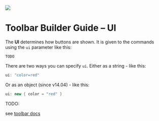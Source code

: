 ﻿---
uid: ToSic.Sxc.Services.ToolbarBuilder.Ui
---

<img src="~/assets/features/toolbar.svg" class="feature">

# Toolbar Builder Guide – UI

The **UI** determines how buttons are shown. 
It is given to the commands using the `ui` parameter like this:

```
TODO
```

There are two ways you can specify `ui`. 
Either as a string - like this:

```c#
ui: "color=red"
```

Or as an object (since v14.04) - like this: 

```c#
ui: new { color = "red" }
```

TODO: 


see [toolbar docs](xref:JsCode.Toolbars.Simple)